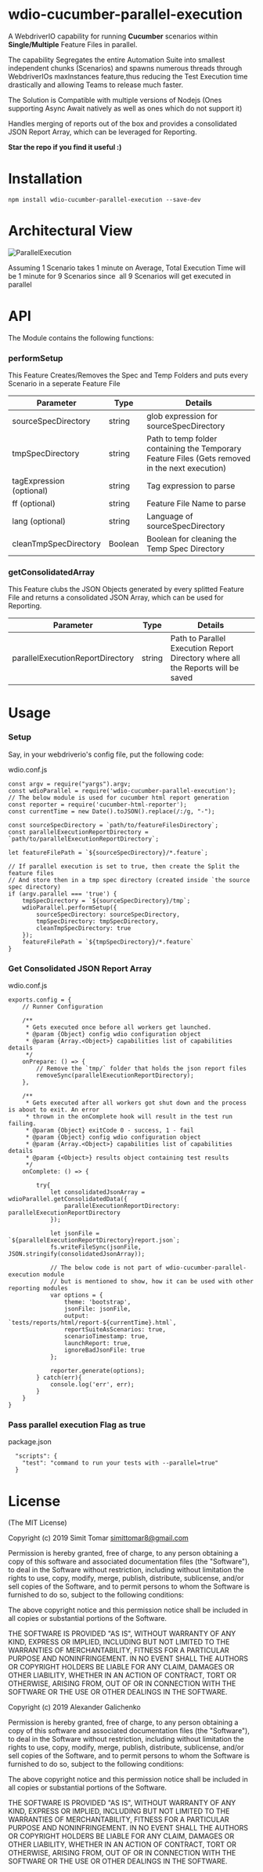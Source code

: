 # wdio-cucumber-parallel-execution

A WebdriverIO capability for running **Cucumber** scenarios within **Single/Multiple** Feature Files in parallel.

The capability Segregates the entire Automation Suite into smallest independent chunks (Scenarios) and spawns numerous threads through WebdriverIOs maxInstances feature,thus reducing the Test Execution time drastically and allowing Teams to release much faster.

The Solution is Compatible with multiple versions of Nodejs (Ones supporting Async Await natively as well as ones which do not support it)

Handles merging of reports out of the box and provides a consolidated JSON Report Array, which can be leveraged for Reporting.

**Star the repo if you find it useful :)**


# Installation

```
npm install wdio-cucumber-parallel-execution --save-dev
```

# Architectural View

![ParallelExecution](parallelExecution.png)

Assuming 1 Scenario takes 1 minute on Average, Total Execution Time will be 1 minute for 9 Scenarios since  all 9 Scenarios will get executed in parallel

# API


The Module contains the following functions:



### performSetup

This Feature Creates/Removes the Spec and Temp Folders and puts every Scenario in a seperate Feature File


| Parameter                        | Type   | Details                                                                                         |
|----------------------------------|--------|-------------------------------------------------------------------------------------------------|
| sourceSpecDirectory              | string | glob expression for sourceSpecDirectory                                                         |
| tmpSpecDirectory                 | string | Path to temp folder containing the Temporary Feature Files (Gets removed in the next execution) |
| tagExpression (optional)         | string | Tag expression to parse                                                                         |
| ff (optional)                    | string | Feature File Name to parse                                                                      |
| lang (optional)                  | string | Language of sourceSpecDirectory                                                                 |
| cleanTmpSpecDirectory            | Boolean| Boolean for cleaning the Temp Spec Directory                                                    |




### getConsolidatedArray


This Feature clubs the JSON Objects generated by every splitted Feature File and returns a consolidated JSON Array, which can be used for Reporting.

| Parameter                        | Type   | Details                                                                         |
|----------------------------------|--------|---------------------------------------------------------------------------------|
| parallelExecutionReportDirectory | string | Path to Parallel Execution Report Directory where all the Reports will be saved |




# Usage

### Setup

Say, in your webdriverio's config file, put the following code:

wdio.conf.js

```
const argv = require("yargs").argv;
const wdioParallel = require('wdio-cucumber-parallel-execution');
// The below module is used for cucumber html report generation
const reporter = require('cucumber-html-reporter');
const currentTime = new Date().toJSON().replace(/:/g, "-");

const sourceSpecDirectory = `path/to/featureFilesDirectory`;
const parallelExecutionReportDirectory = `path/to/parallelExecutionReportDirectory`;

let featureFilePath = `${sourceSpecDirectory}/*.feature`;

// If parallel execution is set to true, then create the Split the feature files
// And store then in a tmp spec directory (created inside `the source spec directory)
if (argv.parallel === 'true') {
    tmpSpecDirectory = `${sourceSpecDirectory}/tmp`;
    wdioParallel.performSetup({
        sourceSpecDirectory: sourceSpecDirectory,
        tmpSpecDirectory: tmpSpecDirectory,
        cleanTmpSpecDirectory: true
    });
    featureFilePath = `${tmpSpecDirectory}/*.feature`
}

```

### Get Consolidated JSON Report Array

wdio.conf.js

```
exports.config = {
    // Runner Configuration

    /**
     * Gets executed once before all workers get launched.
     * @param {Object} config wdio configuration object
     * @param {Array.<Object>} capabilities list of capabilities details
     */
    onPrepare: () => {
        // Remove the `tmp/` folder that holds the json report files
        removeSync(parallelExecutionReportDirectory);
    },

    /**
     * Gets executed after all workers got shut down and the process is about to exit. An error
     * thrown in the onComplete hook will result in the test run failing.
     * @param {Object} exitCode 0 - success, 1 - fail
     * @param {Object} config wdio configuration object
     * @param {Array.<Object>} capabilities list of capabilities details
     * @param {<Object>} results object containing test results
     */
    onComplete: () => {

        try{
            let consolidatedJsonArray = wdioParallel.getConsolidatedData({
                parallelExecutionReportDirectory: parallelExecutionReportDirectory
            });

            let jsonFile = `${parallelExecutionReportDirectory}report.json`;
            fs.writeFileSync(jsonFile, JSON.stringify(consolidatedJsonArray));
    
            // The below code is not part of wdio-cucumber-parallel-execution module
            // but is mentioned to show, how it can be used with other reporting modules
            var options = {
                theme: 'bootstrap',
                jsonFile: jsonFile,
                output: `tests/reports/html/report-${currentTime}.html`,
                reportSuiteAsScenarios: true,
                scenarioTimestamp: true,
                launchReport: true,
                ignoreBadJsonFile: true
            };
    
            reporter.generate(options);
        } catch(err){
            console.log('err', err);
        }
    }
}

```

### Pass parallel execution Flag as true

package.json
```
  "scripts": {
    "test": "command to run your tests with --parallel=true"
  }

```


# License

(The MIT License)

Copyright (c) 2019 Simit Tomar simittomar8@gmail.com

Permission is hereby granted, free of charge, to any person obtaining a copy of this software and associated documentation files (the "Software"), to deal in the Software without restriction, including without limitation the rights to use, copy, modify, merge, publish, distribute, sublicense, and/or sell copies of the Software, and to permit persons to whom the Software is furnished to do so, subject to the following conditions:

The above copyright notice and this permission notice shall be included in all copies or substantial portions of the Software.

THE SOFTWARE IS PROVIDED "AS IS", WITHOUT WARRANTY OF ANY KIND, EXPRESS OR IMPLIED, INCLUDING BUT NOT LIMITED TO THE WARRANTIES OF MERCHANTABILITY, FITNESS FOR A PARTICULAR PURPOSE AND NONINFRINGEMENT. IN NO EVENT SHALL THE AUTHORS OR COPYRIGHT HOLDERS BE LIABLE FOR ANY CLAIM, DAMAGES OR OTHER LIABILITY, WHETHER IN AN ACTION OF CONTRACT, TORT OR OTHERWISE, ARISING FROM, OUT OF OR IN CONNECTION WITH THE SOFTWARE OR THE USE OR OTHER DEALINGS IN THE SOFTWARE.


Copyright (c) 2019 Alexander Galichenko

Permission is hereby granted, free of charge, to any person obtaining a copy of this software and associated documentation files (the "Software"), to deal in the Software without restriction, including without limitation the rights to use, copy, modify, merge, publish, distribute, sublicense, and/or sell copies of the Software, and to permit persons to whom the Software is furnished to do so, subject to the following conditions:

The above copyright notice and this permission notice shall be included in all copies or substantial portions of the Software.

THE SOFTWARE IS PROVIDED "AS IS", WITHOUT WARRANTY OF ANY KIND, EXPRESS OR IMPLIED, INCLUDING BUT NOT LIMITED TO THE WARRANTIES OF MERCHANTABILITY, FITNESS FOR A PARTICULAR PURPOSE AND NONINFRINGEMENT. IN NO EVENT SHALL THE AUTHORS OR COPYRIGHT HOLDERS BE LIABLE FOR ANY CLAIM, DAMAGES OR OTHER LIABILITY, WHETHER IN AN ACTION OF CONTRACT, TORT OR OTHERWISE, ARISING FROM, OUT OF OR IN CONNECTION WITH THE SOFTWARE OR THE USE OR OTHER DEALINGS IN THE SOFTWARE.

